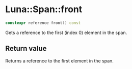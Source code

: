 # Luna::Span::front

```c++
constexpr reference front() const
```

Gets a reference to the first (index 0) element in the span. 



## Return value
Returns a reference to the first element in the span. 

